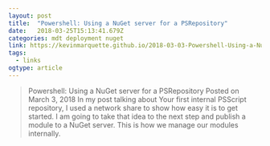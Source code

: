 ```yaml
---
layout: post 
title:  "Powershell: Using a NuGet server for a PSRepository" 
date:   2018-03-25T15:13:41.679Z 
categories: mdt deployment nuget
link: https://kevinmarquette.github.io/2018-03-03-Powershell-Using-a-NuGet-server-for-a-PSRepository/ 
tags:
  - links
ogtype: article 
---
```


> Powershell: Using a NuGet server for a PSRepository
Posted on March 3, 2018
In my post talking about Your first internal PSScript repository, I used a network share to show how easy it is to get started. I am going to take that idea to the next step and publish a module to a NuGet server. This is how we manage our modules internally.